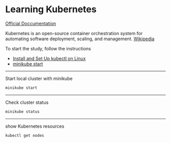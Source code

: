 # Learning Kubernetes

[Official Doccumentation](https://kubernetes.io/docs/home/)

Kubernetes is an open-source container orchestration system for automating software deployment, scaling, and management. [Wikipedia](https://en.wikipedia.org/wiki/Kubernetes)

To start the study, follow the instructions

- [Install and Set Up kubectl on Linux](https://kubernetes.io/docs/tasks/tools/install-kubectl-linux/)
- [minikube start](https://minikube.sigs.k8s.io/docs/start/)

---
Start local cluster with minikube

```bash
minikube start
```

---
Check cluster status

```bash
minikube status
```

---
show Kubernetes resources

```bash
kubectl get nodes 
```

